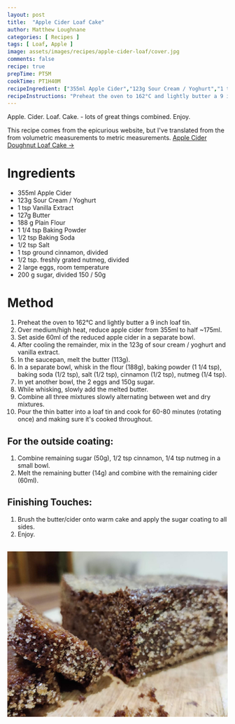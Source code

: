 ```yaml
---
layout: post
title:  "Apple Cider Loaf Cake"
author: Matthew Loughnane
categories: [ Recipes ]
tags: [ Loaf, Apple ]
image: assets/images/recipes/apple-cider-loaf/cover.jpg
comments: false
recipe: true
prepTime: PT5M
cookTime: PT1H40M
recipeIngredient: ["355ml Apple Cider","123g Sour Cream / Yoghurt","1 tsp Vanilla Extract","127g Butter","188 g Plain Flour","1 1/4 tsp Baking Powder","1/2 tsp Baking Soda","1/2 tsp Salt","1 tsp ground cinnamon, divided","1/2 tsp. freshly grated nutmeg, divided","2 large eggs, room temperature","200 g sugar, divided"]
recipeInstructions: "Preheat the oven to 162°C and lightly butter a 9 inch loaf tin. Over medium/high heat, reduce apple cider from 355ml to half ~175ml. Set aside 60ml of the reduced apple cider in a separate bowl. After cooling the remainder, mix in the 123g of sour cream / yoghurt and vanilla extract. In the saucepan, melt the butter (113g). In a separate bowl, whisk in the flour (188g), baking powder (1 1/4 tsp), baking soda (1/2 tsp), salt (1/2 tsp), cinnamon (1/2 tsp), nutmeg (1/4  sp). In yet another bowl, the 2 eggs and 150g sugar. While whisking, slowly add the melted butter. Combine all three mixtures slowly alternating between wet and dry mixtures. Pour the thin batter into a loaf tin and cook for 60-80 minutes (rotating once) and making sure it's cooked throughout. Combine remaining sugar (50g), 1/2 tsp cinnamon, 1/4 tsp nutmeg in a small bowl. Melt the remaining butter (14g) and combine with the remaining cider (60ml)."
---
```


Apple. Cider. Loaf. Cake. - lots of great things combined. Enjoy.

This recipe comes from the epicurious website, but I've translated from the from volumetric measurements to metric measurements.
<a target="_blank" href="https://www.epicurious.com/recipes/food/views/apple-cider-doughnut-loaf-cake" class="btn badge-primary">Apple Cider Doughnut Loaf Cake &rarr;</a>

# Ingredients

-   355ml Apple Cider
-	123g Sour Cream / Yoghurt
-   1 tsp Vanilla Extract
-   127g Butter
-	188 g Plain Flour
-   1 1/4 tsp Baking Powder
-   1/2 tsp Baking Soda
-   1/2 tsp Salt
-	1 tsp ground cinnamon, divided
-	1/2 tsp. freshly grated nutmeg, divided
-	2 large eggs, room temperature
-	200 g sugar, divided 150 / 50g

# Method

1. Preheat the oven to 162°C and lightly butter a 9 inch loaf tin.
2. Over medium/high heat, reduce apple cider from 355ml to half ~175ml.
3. Set aside 60ml of the reduced apple cider in a separate bowl.
4. After cooling the remainder, mix in the 123g of sour cream / yoghurt and vanilla extract.
5. In the saucepan, melt the butter (113g). 
6. In a separate bowl, whisk in the flour (188g), baking powder (1 1/4 tsp), baking soda (1/2 tsp), salt (1/2 tsp), cinnamon (1/2 tsp), nutmeg (1/4 tsp).
7. In yet another bowl, the 2 eggs and 150g sugar.
8. While whisking, slowly add the melted butter.
9. Combine all three mixtures slowly alternating between wet and dry mixtures.
10. Pour the thin batter into a loaf tin and cook for 60-80 minutes (rotating once) and making sure it's cooked throughout.

## For the outside coating:
1. Combine remaining sugar (50g), 1/2 tsp cinnamon, 1/4 tsp nutmeg in a small bowl.
2. Melt the remaining butter (14g) and combine with the remaining cider (60ml).

## Finishing Touches:
1. Brush the butter/cider onto warm cake and apply the sugar coating to all sides.
2. Enjoy.

<br/>

<div class="wider-image">
    <img class="featured-image lazyimg" src="/assets/images/recipes/apple-cider-loaf/zoom.jpg" alt="Zooming in on the Apple Cider Loaf">
</div>

